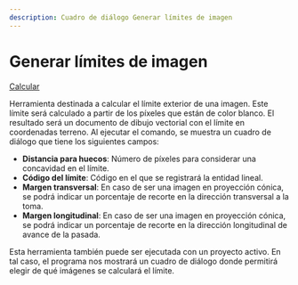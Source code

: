 ```yaml
---
description: Cuadro de diálogo Generar límites de imagen
---
```


# Generar límites de imagen

[Calcular](/mdtopx/fichas-de-herramientas/ficha-de-herramientas-imagen/imagen-calcular.md)

Herramienta destinada a calcular el límite exterior de una imagen. Este límite será calculado a partir de los píxeles que están de color blanco. El resultado será un documento de dibujo vectorial con el límite en coordenadas terreno. Al ejecutar el comando, se muestra un cuadro de diálogo que tiene los siguientes campos:

* **Distancia para huecos**: Número de píxeles para considerar una concavidad en el límite.
* **Código del límite**: Código en el que se registrará la entidad lineal.
* **Margen transversal**: En caso de ser una imagen en proyección cónica, se podrá indicar un porcentaje de recorte en la dirección transversal a la toma.
* **Margen longitudinal**: En caso de ser una imagen en proyección cónica, se podrá indicar un porcentaje de recorte en la dirección longitudinal de avance de la pasada.

Esta herramienta también puede ser ejecutada con un proyecto activo. En tal caso, el programa nos mostrará un cuadro de diálogo donde permitirá elegir de qué imágenes se calculará el límite.

